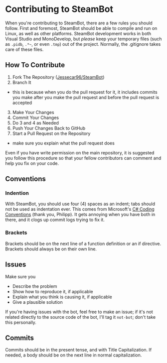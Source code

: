 # Contributing to SteamBot #
When you're contributing to SteamBot, there are a few rules you should follow.  First and foremost, SteamBot should be able to compile and run on Linux, as well as other platforms.  SteamBot development works in both Visual Studio and MonoDevelop, but _please_ keep your temporary files (such as `.pidb`, `.*~`, or even `.tmp`) out of the project.  Normally, the .gitignore takes care of these files.

## How To Contribute ##
1. Fork The Repository ([Jessecar96/SteamBot](https://github.com/Jessecar96/SteamBot))
2. Branch It
  - this is because when you do the pull request for it, it includes commits you make after you make the pull request and before the pull request is accepted
3. Make Your Changes
4. Commit Your Changes
5. Do 3 and 4 as Needed
6. Push Your Changes Back to GitHub
7. Start a Pull Request on the Repository
  - make sure you explain what the pull request does

Even if you have write permission on the main repository, it is suggested you follow this procedure so that your fellow contributors can comment and help you fix on your code.

## Conventions ##

### Indention ###
With SteamBot, you should use four (4) spaces as an indent; tabs should not be used as indentation ever.  This comes from
Microsoft's [C# Coding Conventions](http://msdn.microsoft.com/en-us/library/vstudio/ff926074.aspx) (thank you, Philipp).  It gets annoying when you have both in there, and it clogs up commit logs trying to fix it.

### Brackets ###
Brackets should be on the next line of a function definition or an if directive.  Brackets should always be on their own line.

## Issues ##
Make sure you
- Describe the problem
- Show how to reproduce it, if applicable
- Explain what you think is causing it, if applicable
- Give a plausible solution

If you're having issues with the bot, feel free to make an issue; if it's not related directly to the source code of the bot, I'll tag it `not-bot`; don't take this personally.

## Commits ##
Commits should be in the present tense, and with Title Capitalization.  If needed, a body should be on the next line in normal capitalization.